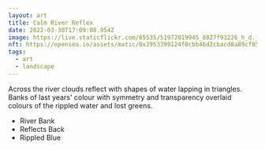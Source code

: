 ```yaml
---
layout: art
title: Calm River Reflex
date: 2022-03-30T17:09:08.954Z
image: https://live.staticflickr.com/65535/51972019945_8027f93226_h_d.jpg
nft: https://opensea.io/assets/matic/0x2953399124f0cbb46d2cbacd8a89cf0599974963/48162648330355413914028108631647327469322174667090404439099707905207504470017/
tags:
  - art
  - landscape
---
```

Across the river clouds reflect with shapes of water lapping in triangles. Banks of last years' colour with symmetry and transparency overlaid colours of the rippled water and lost greens.

* River Bank
* Reflects Back
* Rippled Blue